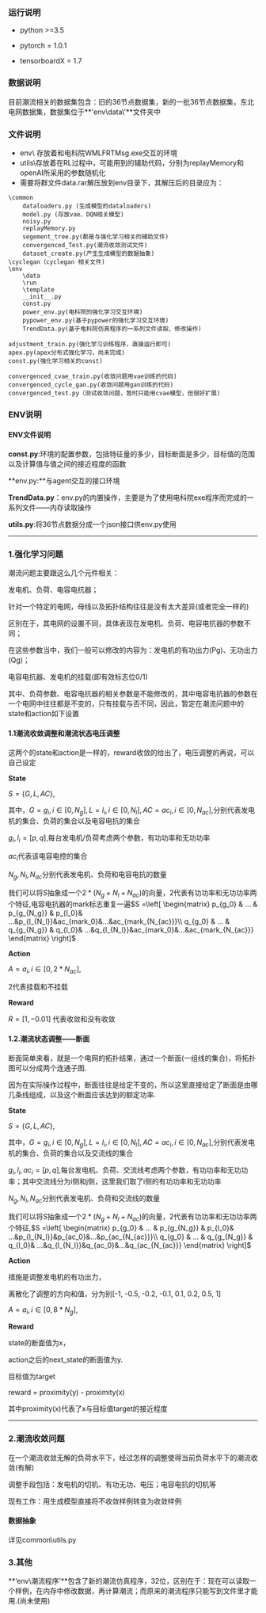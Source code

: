 ### 运行说明

- python >=3.5

- pytorch = 1.0.1

- tensorboardX = 1.7



### 数据说明

 目前潮流相关的数据集包含：旧的36节点数据集，新的一批36节点数据集，东北电网数据集，数据集位于**'env\\data\\'**文件夹中



### 文件说明

- env\ 存放着和电科院WMLFRTMsg.exe交互的环境
- utils\存放着在RL过程中，可能用到的辅助代码，分别为replayMemory和openAI所采用的参数随机化
- 需要将群文件data.rar解压放到env目录下，其解压后的目录应为：

```
\common
	dataloaders.py (生成模型的dataloaders)
	model.py (存放vae、DQN相关模型)
	noisy.py
	replayMemory.py
	segement_tree.py(都是与强化学习相关的辅助文件)
	convergenced_Test.py(潮流收敛测试文件)
	dataset_create.py(产生生成模型的数据抽象)
\cyclegan（cyclegan 相关文件)
\env
	\data
	\run
	\template
	__init__.py
	const.py
	power_env.py(电科院的强化学习交互环境)
	pypower_env.py(基于pypower的强化学习交互环境)
	TrendData.py(基于电科院仿真程序的一系列文件读取、修改操作)

adjustment_train.py(强化学习训练程序，直接运行即可)
apex.py(apex分布式强化学习，尚未完成)
const.py(强化学习相关的const)

convergenced_cvae_train.py(收敛问题用vae训练的代码)
convergenced_cycle_gan.py(收敛问题用gan训练的代码)
convergenced_test.py（测试收敛问题，暂时只能用cvae模型，但很好扩展)
```



### ENV说明

#### ENV文件说明

**const.py**:环境的配置参数，包括特征量的多少，目标断面是多少，目标值的范围以及计算值与值之间的接近程度的函数

**env.py:**与agent交互的接口环境

**TrendData.py**：env.py的内置操作，主要是为了使用电科院exe程序而完成的一系列文件——内存读取操作

**utils.py**:将36节点数据分成一个json接口供env.py使用

---



### 1.强化学习问题

潮流问题主要跟这么几个元件相关：

发电机、负荷、电容电抗器；

针对一个特定的电网，母线以及拓扑结构往往是没有太大差异(或者完全一样的)

区别在于，其电网的设置不同，具体表现在发电机、负荷、电容电抗器的参数不同；

在这些参数当中，我们一般可以修改的内容为：发电机的有功出力(Pg)、无功出力(Qg)；

电容电抗器、发电机的挂载(即有效标志位0/1)

其中、负荷参数、电容电抗器的相关参数是不能修改的，其中电容电抗器的参数在一个电网中往往都是不变的，只有挂载与否不同，因此，暂定在潮流问题中的state和action如下设置

#### 1.1潮流收敛调整和潮流状态电压调整

这两个的state和action是一样的，reward收敛的给出了，电压调整的再说，可以自己设定

**State**

$S=\{G, L,AC\}$,

其中，$G={g_i, i∈[0,N_g ]}, L={l_i, i∈[0,N_l ]},AC={ac_i,i\in[0,N_{ac}]}$,分别代表发电机的集合、负荷的集合以及电容电抗的集合

$g_i,l_i=[p,q ]$,每台发电机/负荷考虑两个参数，有功功率和无功功率

$ac_i$代表该电容电控的集合

$N_g,N_l,N_{ac}$分别代表发电机、负荷和电容电抗的数量



我们可以将$S$抽象成一个$2*(N_g+N_l + N_{ac})$的向量，2代表有功功率和无功功率两个特征,电容电抗器的mark标志重复一遍$S =\left[
\begin{matrix}
p_{g_0}  & ... & p_{g_{N_g}} & p_{l_0}& ...&p_{l_{N_l}}&ac_{mark_0}&...&ac_{mark_{N_{ac}}}\\
q_{g_0} & ... & q_{g_{N_g}} & q_{l_0}& ...&q_{l_{N_l}}&ac_{mark_0}&...&ac_{mark_{N_{ac}}}
\end{matrix}
\right]$ 



**Action**

$A={a_i, i∈[0, 2 * N_{ac} ]},$

2代表挂载和不挂载

**Reward**

$R=[1,-0.01]$ 代表收敛和没有收敛



#### 1.2.潮流状态调整——断面

断面简单来看，就是一个电网的拓扑结果，通过一个断面(一组线的集合)，将拓扑图可以分成两个连通子图.

因为在实际操作过程中，断面往往是给定不变的，所以这里直接给定了断面是由哪几条线组成，以及这个断面应该达到的额定功率.

**State**

$S=\{G, L,AC\}$,

其中，$G={g_i, i∈[0,N_g ]}, L={l_i, i∈[0,N_l ]},AC={ac_i,i\in[0,N_{ac}]}$,分别代表发电机的集合、负荷的集合以及交流线的集合

$g_i,l_i,ac_i=[p,q ]$,每台发电机、负荷、交流线考虑两个参数，有功功率和无功功率；其中交流线分为i侧和j侧，这里我们取了i侧的有功功率和无功功率

$N_g,N_l,N_{ac}$分别代表发电机、负荷和交流线的数量



我们可以将$S$抽象成一个$2*(N_g+N_l + N_{ac})$的向量，2代表有功功率和无功功率两个特征,$S =\left[
\begin{matrix}
p_{g_0}  & ... & p_{g_{N_g}} & p_{l_0}& ...&p_{l_{N_l}}&p_{ac_0}&...&p_{ac_{N_{ac}}}\\
q_{g_0} & ... & q_{g_{N_g}} & q_{l_0}& ...&q_{l_{N_l}}&q_{ac_0}&...&q_{ac_{N_{ac}}}
\end{matrix}
\right]$ 



**Action**

措施是调整发电机的有功出力，

离散化了调整的方向和值，分为别[-1, -0.5, -0.2, -0.1, 0.1, 0.2, 0.5, 1]

$A={a_i, i∈[0, 8 * N_{g} ]},$

**Reward**

state的断面值为x，

action之后的next_state的断面值为y.

目标值为target

reward = proximity(y) - proximity(x)

其中proximity(x)代表了x与目标值target的接近程度



---

### 2.潮流收敛问题

在一个潮流收敛无解的负荷水平下，经过怎样的调整使得当前负荷水平下的潮流收敛(有解)

调整手段包括：发电机的切机、有功无功、电压；电容电抗的切机等

现有工作：用生成模型直接将不收敛样例转变为收敛样例



#### 数据抽象

详见common\\utils.py



### 3.其他

**‘env\\潮流程序’**包含了新的潮流仿真程序，32位，区别在于：现在可以读取一个样例，在内存中修改数据，再计算潮流；而原来的潮流程序只能写到文件里才能用.(尚未使用)

